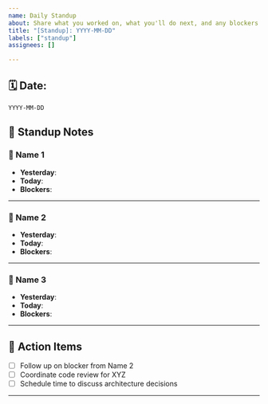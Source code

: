 ```yaml
---
name: Daily Standup
about: Share what you worked on, what you'll do next, and any blockers
title: "[Standup]: YYYY-MM-DD"
labels: ["standup"]
assignees: []

---
```


## 🗓 Date:
`YYYY-MM-DD` 

## 🧍 Standup Notes

### 🙋 Name 1
- **Yesterday**: 
- **Today**:
- **Blockers**:

---

### 🙋 Name 2
- **Yesterday**: 
- **Today**:
- **Blockers**:

---

### 🙋 Name 3
- **Yesterday**: 
- **Today**:
- **Blockers**:

---

## 🔄 Action Items
- [ ] Follow up on blocker from Name 2
- [ ] Coordinate code review for XYZ
- [ ] Schedule time to discuss architecture decisions

---

